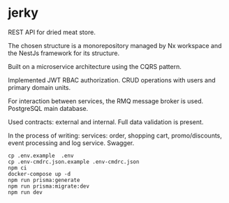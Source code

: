 # jerky
REST API for dried meat store.

The chosen structure is a monorepository managed by Nx workspace and the NestJs framework for its structure.

Built on a microservice architecture using the CQRS pattern.

Implemented JWT RBAC authorization.  CRUD operations with users and primary domain units.

For interaction between services, the RMQ message broker is used.  PostgreSQL main database.

Used contracts: external and internal.  Full data validation is present.

In the process of writing: services: order, shopping cart, promo/discounts, event processing and log service.  Swagger.


```shell
cp .env.example  .env
cp .env-cmdrc.json.example .env-cmdrc.json
npm ci
docker-compose up -d
npm run prisma:generate
npm run prisma:migrate:dev
npm run dev

```
